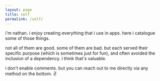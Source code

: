 ```yaml
---
layout: page
title: self
permalink: /self/
---
```


i'm nathan. i enjoy creating everything that i use in apps. here i catalogue some of those things.

not all of them are good. some of them are bad. but each served their specific purpose (which is sometimes just for fun), and often avoided the inclusion of a dependency. i think that's valuable.

i don't enable comments. but you can reach out to me directly via any method on the bottom. ✌️
